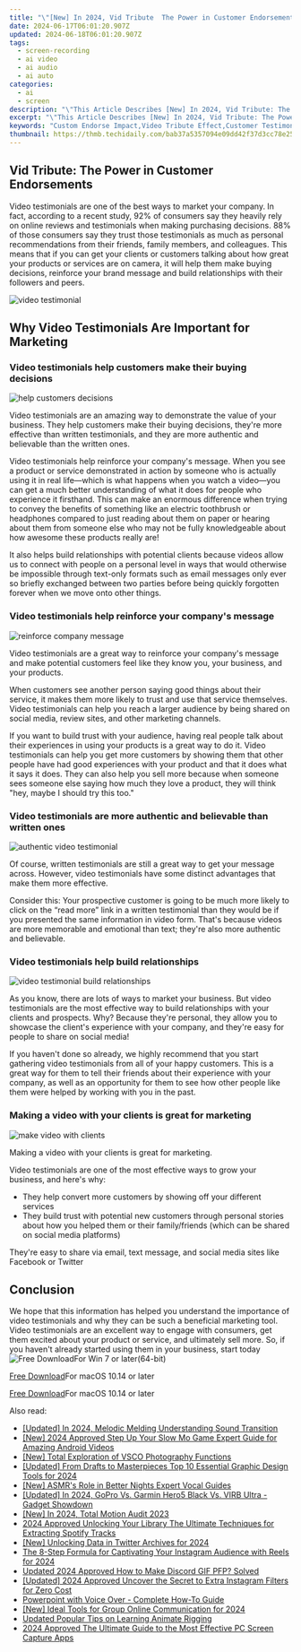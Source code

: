 ```yaml
---
title: "\"[New] In 2024, Vid Tribute  The Power in Customer Endorsements\""
date: 2024-06-17T06:01:20.907Z
updated: 2024-06-18T06:01:20.907Z
tags: 
  - screen-recording
  - ai video
  - ai audio
  - ai auto
categories: 
  - ai
  - screen
description: "\"This Article Describes [New] In 2024, Vid Tribute: The Power in Customer Endorsements\""
excerpt: "\"This Article Describes [New] In 2024, Vid Tribute: The Power in Customer Endorsements\""
keywords: "Custom Endorse Impact,Video Tribute Effect,Customer Testimonials,Brand Credibility Boost,Client Reviews Influence,Endorsement Power Shot,Trust Through Testimonials"
thumbnail: https://thmb.techidaily.com/bab37a5357094e09dd42f37d3cc78e25fe907bbcf4a7b3121bebc119dc83e730.jpg
---
```


## Vid Tribute: The Power in Customer Endorsements

Video testimonials are one of the best ways to market your company. In fact, according to a recent study, 92% of consumers say they heavily rely on online reviews and testimonials when making purchasing decisions. 88% of those consumers say they trust those testimonials as much as personal recommendations from their friends, family members, and colleagues. This means that if you can get your clients or customers talking about how great your products or services are on camera, it will help them make buying decisions, reinforce your brand message and build relationships with their followers and peers.

![video testimonial](https://images.wondershare.com/filmora/article-images/2022/07/video-testimonial.jpg)

## Why Video Testimonials Are Important for Marketing

### Video testimonials help customers make their buying decisions

![help customers decisions](https://images.wondershare.com/filmora/article-images/2022/07/help-customers-decisions.jpg)

Video testimonials are an amazing way to demonstrate the value of your business. They help customers make their buying decisions, they're more effective than written testimonials, and they are more authentic and believable than the written ones.

Video testimonials help reinforce your company's message. When you see a product or service demonstrated in action by someone who is actually using it in real life—which is what happens when you watch a video—you can get a much better understanding of what it does for people who experience it firsthand. This can make an enormous difference when trying to convey the benefits of something like an electric toothbrush or headphones compared to just reading about them on paper or hearing about them from someone else who may not be fully knowledgeable about how awesome these products really are!

It also helps build relationships with potential clients because videos allow us to connect with people on a personal level in ways that would otherwise be impossible through text-only formats such as email messages only ever so briefly exchanged between two parties before being quickly forgotten forever when we move onto other things.

### Video testimonials help reinforce your company's message

![reinforce company message](https://images.wondershare.com/filmora/article-images/2022/07/reinforce-company-message.jpg)

Video testimonials are a great way to reinforce your company's message and make potential customers feel like they know you, your business, and your products.

When customers see another person saying good things about their service, it makes them more likely to trust and use that service themselves. Video testimonials can help you reach a larger audience by being shared on social media, review sites, and other marketing channels.

If you want to build trust with your audience, having real people talk about their experiences in using your products is a great way to do it. Video testimonials can help you get more customers by showing them that other people have had good experiences with your product and that it does what it says it does. They can also help you sell more because when someone sees someone else saying how much they love a product, they will think "hey, maybe I should try this too."

### Video testimonials are more authentic and believable than written ones

![authentic video testimonial](https://images.wondershare.com/filmora/article-images/2022/07/authentic-video-testimonial.jpg)

Of course, written testimonials are still a great way to get your message across. However, video testimonials have some distinct advantages that make them more effective.

Consider this: Your prospective customer is going to be much more likely to click on the “read more” link in a written testimonial than they would be if you presented the same information in video form. That's because videos are more memorable and emotional than text; they're also more authentic and believable.

### Video testimonials help build relationships

![video testimonial build relationships](https://images.wondershare.com/filmora/article-images/2022/07/video-testimonial-build-relationships.jpg)

As you know, there are lots of ways to market your business. But video testimonials are the most effective way to build relationships with your clients and prospects. Why? Because they're personal, they allow you to showcase the client's experience with your company, and they're easy for people to share on social media!

If you haven't done so already, we highly recommend that you start gathering video testimonials from all of your happy customers. This is a great way for them to tell their friends about their experience with your company, as well as an opportunity for them to see how other people like them were helped by working with you in the past.

### Making a video with your clients is great for marketing

![make video with clients](https://images.wondershare.com/filmora/article-images/2022/07/make-video-with-clients.jpg)

Making a video with your clients is great for marketing.

Video testimonials are one of the most effective ways to grow your business, and here's why:

* They help convert more customers by showing off your different services
* They build trust with potential new customers through personal stories about how you helped them or their family/friends (which can be shared on social media platforms)

They're easy to share via email, text message, and social media sites like Facebook or Twitter

## Conclusion

We hope that this information has helped you understand the importance of video testimonials and why they can be such a beneficial marketing tool. Video testimonials are an excellent way to engage with consumers, get them excited about your product or service, and ultimately sell more. So, if you haven't already started using them in your business, start today![Free Download](https://tools.techidaily.com/wondershare/filmora/download/)For Win 7 or later(64-bit)

[Free Download](https://tools.techidaily.com/wondershare/filmora/download/)For macOS 10.14 or later

</article

[Free Download](https://tools.techidaily.com/wondershare/filmora/download/)For macOS 10.14 or later

<ins class="adsbygoogle"
     style="display:block"
     data-ad-format="autorelaxed"
     data-ad-client="ca-pub-7571918770474297"
     data-ad-slot="1223367746"></ins>

<ins class="adsbygoogle"
     style="display:block"
     data-ad-format="autorelaxed"
     data-ad-client="ca-pub-7571918770474297"
     data-ad-slot="1223367746"></ins>



<ins class="adsbygoogle"
     style="display:block"
     data-ad-client="ca-pub-7571918770474297"
     data-ad-slot="8358498916"
     data-ad-format="auto"
     data-full-width-responsive="true"></ins>


<span class="atpl-alsoreadstyle">Also read:</span>
<div><ul>
<li><a href="https://fox-blue.techidaily.com/updated-in-2024-melodic-melding-understanding-sound-transition/"><u>[Updated] In 2024, Melodic Melding  Understanding Sound Transition</u></a></li>
<li><a href="https://fox-blue.techidaily.com/new-2024-approved-step-up-your-slow-mo-game-expert-guide-for-amazing-android-videos/"><u>[New] 2024 Approved  Step Up Your Slow Mo Game  Expert Guide for Amazing Android Videos</u></a></li>
<li><a href="https://fox-blue.techidaily.com/new-total-exploration-of-vsco-photography-functions/"><u>[New] Total Exploration of VSCO Photography Functions</u></a></li>
<li><a href="https://fox-blue.techidaily.com/updated-from-drafts-to-masterpieces-top-10-essential-graphic-design-tools-for-2024/"><u>[Updated] From Drafts to Masterpieces  Top 10 Essential Graphic Design Tools for 2024</u></a></li>
<li><a href="https://fox-blue.techidaily.com/new-asmrs-role-in-better-nights-expert-vocal-guides/"><u>[New] ASMR's Role in Better Nights  Expert Vocal Guides</u></a></li>
<li><a href="https://fox-blue.techidaily.com/updated-in-2024-gopro-vs-garmin-hero5-black-vs-virb-ultra-gadget-showdown/"><u>[Updated] In 2024, GoPro Vs. Garmin  Hero5 Black Vs. VIRB Ultra - Gadget Showdown</u></a></li>
<li><a href="https://fox-blue.techidaily.com/new-in-2024-total-motion-audit-2023/"><u>[New] In 2024, Total Motion Audit 2023</u></a></li>
<li><a href="https://voice-adjusting.techidaily.com/2024-approved-unlocking-your-library-the-ultimate-techniques-for-extracting-spotify-tracks/"><u>2024 Approved Unlocking Your Library The Ultimate Techniques for Extracting Spotify Tracks</u></a></li>
<li><a href="https://twitter-videos.techidaily.com/new-unlocking-data-in-twitter-archives-for-2024/"><u>[New] Unlocking Data in Twitter Archives for 2024</u></a></li>
<li><a href="https://some-skills.techidaily.com/the-8-step-formula-for-captivating-your-instagram-audience-with-reels-for-2024/"><u>The 8-Step Formula for Captivating Your Instagram Audience with Reels for 2024</u></a></li>
<li><a href="https://ai-editing-video.techidaily.com/updated-2024-approved-how-to-make-discord-gif-pfp-solved/"><u>Updated 2024 Approved How to Make Discord GIF PFP? Solved</u></a></li>
<li><a href="https://instagram-video-recordings.techidaily.com/updated-2024-approved-uncover-the-secret-to-extra-instagram-filters-for-zero-cost/"><u>[Updated] 2024 Approved  Uncover the Secret to Extra Instagram Filters for Zero Cost</u></a></li>
<li><a href="https://screen-activity-recording.techidaily.com/powerpoint-with-voice-over-complete-how-to-guide/"><u>Powerpoint with Voice Over - Complete How-To Guide</u></a></li>
<li><a href="https://screen-recording.techidaily.com/new-ideal-tools-for-group-online-communication-for-2024/"><u>[New] Ideal Tools for Group Online Communication for 2024</u></a></li>
<li><a href="https://animation-videos.techidaily.com/updated-popular-tips-on-learning-animate-rigging/"><u>Updated Popular Tips on Learning Animate Rigging</u></a></li>
<li><a href="https://on-screen-recording.techidaily.com/2024-approved-the-ultimate-guide-to-the-most-effective-pc-screen-capture-apps/"><u>2024 Approved  The Ultimate Guide to the Most Effective PC Screen Capture Apps</u></a></li>
</ul></div>
